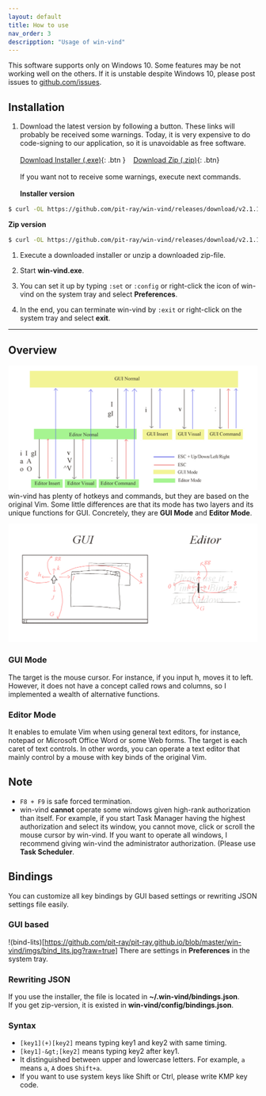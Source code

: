 ```yaml
---
layout: default
title: How to use
nav_order: 3
descripption: "Usage of win-vind"
---
```

This software supports only on Windows 10. Some features may be not working well on the others. If it is unstable despite Windows 10, please post issues to <a href="https://github.com/pit-ray/win-vind/issues">github.com/issues</a>.  

## Installation
1. Download the latest version by following a button. These links will probably be received some warnings. Today, it is very expensive to do code-signing to our application, so it is unavoidable as free software. <br>   
[Download Installer (.exe)](https://github.com/pit-ray/win-vind/releases/download/v2.1.1/setup_win-vind_2.1.1.exe){: .btn }&nbsp;&nbsp;&nbsp;&nbsp;[Download Zip (.zip)](https://github.com/pit-ray/win-vind/releases/download/v2.1.1/win-vind_2.1.1.zip){: .btn}  <br>  
If you want not to receive some warnings, execute next commands.  <br>    
**Installer version**  
```bash
$ curl -OL https://github.com/pit-ray/win-vind/releases/download/v2.1.1/setup_win-vind_2.1.1.exe
```  
**Zip version**  
```bash
$ curl -OL https://github.com/pit-ray/win-vind/releases/download/v2.1.1/win-vind_2.1.1.zip
```

1. Execute a downloaded installer or unzip a downloaded zip-file. 

1. Start **win-vind.exe**.

1. You can set it up by typing `:set` or `:config` or right-click the icon of win-vind on the system tray and select **Preferences**.  

1. In the end, you can terminate win-vind by `:exit` or right-click on the system tray and select **exit**.

<hr>

## Overview  
![mode-overview](https://github.com/pit-ray/pit-ray.github.io/blob/master/win-vind/imgs/mode_overview_2.jpg?raw=true)
win-vind has plenty of hotkeys and commands, but they are based on the original Vim. Some little differences are that its mode has two layers and its unique functions for GUI. Concretely, they are **GUI Mode** and **Editor Mode**.  

![gui-and-editor-pic](https://github.com/pit-ray/pit-ray.github.io/blob/master/win-vind/imgs/GUIandEditor.jpg?raw=true)

### GUI Mode
The target is the mouse cursor. For instance, if you input h, moves it to left. However, it does not have a concept called rows and columns, so I implemented a wealth of alternative functions.

### Editor Mode
It enables to emulate Vim when using general text editors, for instance, notepad or Microsoft Office Word or some Web forms. The target is each caret of text controls. In other words, you can operate a text editor that mainly control by a mouse with key binds of the original Vim.

## Note 
- `F8 + F9` is safe forced termination.
- win-vind **cannot** operate some windows given high-rank authorization than itself. For example, if you start Task Manager having the highest authorization and select its window, you cannot move, click or scroll the mouse cursor by win-vind. If you want to operate all windows, I recommend giving win-vind the administrator authorization. (Please use **Task Scheduler**.

## Bindings
You can customize all key bindings by GUI based settings or rewriting JSON settings file easily.

### GUI based
!(bind-lits)[https://github.com/pit-ray/pit-ray.github.io/blob/master/win-vind/imgs/bind_lits.jpg?raw=true]
There are settings in <b>Preferences</b> in the system tray.

### Rewriting JSON
If you use the installer, the file is located in **~/.win-vind/bindings.json**.  
If you get zip-version, it is existed in **win-vind/config/bindings.json**.

### Syntax
- `[key1](+)[key2]` means typing key1 and key2 with same timing.  
- `[key1]-&gt;[key2]` means typing key2 after key1.  
- It distinguished between upper and lowercase letters. For example, `a` means `a`, `A` does `Shift+a`.
- If you want to use system keys like Shift or Ctrl, please write KMP key code.

